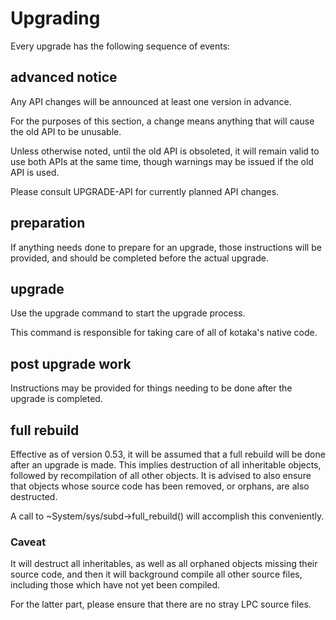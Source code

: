 # Upgrading

Every upgrade has the following sequence of events:

## advanced notice

Any API changes will be announced at least one version in advance.

For the purposes of this section, a change means anything that will cause
the old API to be unusable.

Unless otherwise noted, until the old API is obsoleted, it will remain
valid to use both APIs at the same time, though warnings may be issued if
the old API is used.

Please consult UPGRADE-API for currently planned API changes.

## preparation

If anything needs done to prepare for an upgrade, those instructions will
be provided, and should be completed before the actual upgrade.

## upgrade

Use the upgrade command to start the upgrade process.

This command is responsible for taking care of all of kotaka's native
code.

## post upgrade work

Instructions may be provided for things needing to be done after the
upgrade is completed.

## full rebuild

Effective as of version 0.53, it will be assumed that a full rebuild will
be done after an upgrade is made.  This implies destruction of all
inheritable objects, followed by recompilation of all other objects.  It
is advised to also ensure that objects whose source code has been
removed, or orphans, are also destructed.

A call to ~System/sys/subd->full_rebuild() will accomplish this
conveniently.

### Caveat

It will destruct all inheritables, as well as all orphaned objects
missing their source code, and then it will background compile all other
source files, including those which have not yet been compiled.

For the latter part, please ensure that there are no stray LPC source
files.

